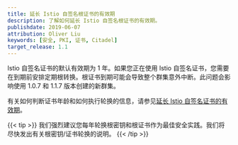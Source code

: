 ```yaml
---
title: 延长 Istio 自签名根证书的有效期
description: 了解如何延长 Istio 自签名根证书的有效期。
publishdate: 2019-06-07
attribution: Oliver Liu
keywords: [安全, PKI, 证书, Citadel]
target_release: 1.1
---
```


Istio 自签名证书的默认有效期为 1 年。如果您正在使用 Istio 自签名证书，您需要在到期前安排定期根转换。根证书到期可能会导致整个群集意外中断。此问题会影响使用 1.0.7 和 1.1.7 版本创建的新群集。

有关如何判断证书年龄和如何执行轮换的信息，请参见[延长 Istio 自签名证书的有效期](/zh/docs/ops/configuration/security/root-transition/)。

{{< tip >}}
我们强烈建议您每年轮换根密钥和根证书作为最佳安全实践。我们将尽快发出有关根密钥/证书轮换的说明。
{{< /tip >}}

